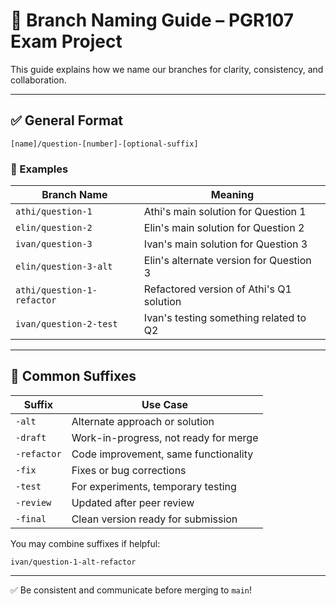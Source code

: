 
# 🌿 Branch Naming Guide – PGR107 Exam Project

This guide explains how we name our branches for clarity, consistency, and collaboration.

---

## ✅ General Format

```
[name]/question-[number]-[optional-suffix]
```

### 🔹 Examples

| Branch Name                    | Meaning                                    |
|--------------------------------|--------------------------------------------|
| `athi/question-1`              | Athi's main solution for Question 1        |
| `elin/question-2`              | Elin's main solution for Question 2        |
| `ivan/question-3`              | Ivan's main solution for Question 3        |
| `elin/question-3-alt`          | Elin's alternate version for Question 3    |
| `athi/question-1-refactor`     | Refactored version of Athi's Q1 solution   |
| `ivan/question-2-test`         | Ivan's testing something related to Q2     |

---

## 🔖 Common Suffixes

| Suffix       | Use Case                                                    |
|--------------|-------------------------------------------------------------|
| `-alt`       | Alternate approach or solution                              |
| `-draft`     | Work-in-progress, not ready for merge                       |
| `-refactor`  | Code improvement, same functionality                        |
| `-fix`       | Fixes or bug corrections                                    |
| `-test`      | For experiments, temporary testing                          |
| `-review`    | Updated after peer review                                   |
| `-final`     | Clean version ready for submission                          |

You may combine suffixes if helpful:
```
ivan/question-1-alt-refactor
```

---

✅ Be consistent and communicate before merging to `main`!

